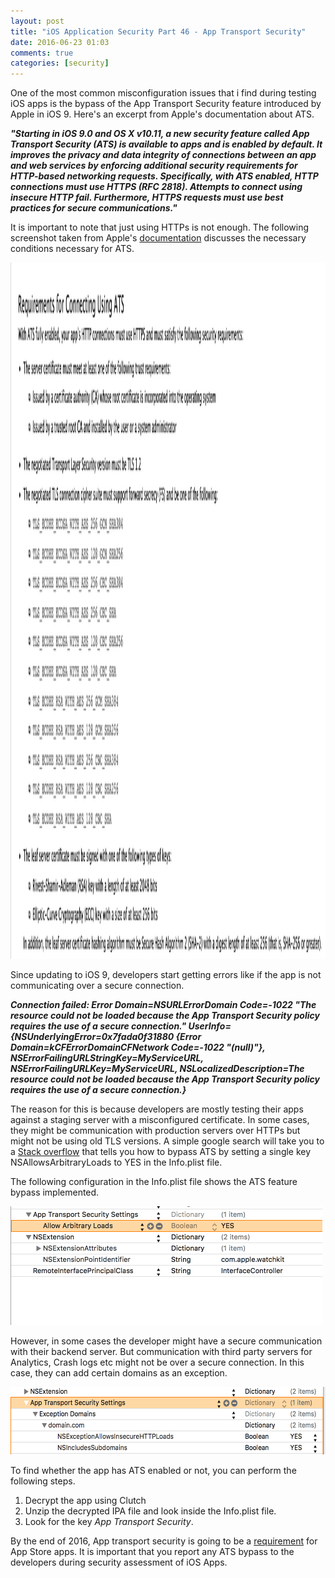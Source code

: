 ```yaml
---
layout: post
title: "iOS Application Security Part 46 - App Transport Security"
date: 2016-06-23 01:03
comments: true
categories: [security]
---
```


One of the most common misconfiguration issues that i find during testing iOS apps is the bypass of the App Transport Security feature introduced by Apple in iOS 9. Here's an excerpt from Apple's documentation about ATS.

<b><i>"Starting in iOS 9.0 and OS X v10.11, a new security feature called App Transport Security (ATS) is available to apps and is enabled by default. It improves the privacy and data integrity of connections between an app and web services by enforcing additional security requirements for HTTP-based networking requests. Specifically, with ATS enabled, HTTP connections must use HTTPS (RFC 2818). Attempts to connect using insecure HTTP fail. Furthermore, HTTPS requests must use best practices for secure communications."</i></b>

<!-- more -->

It is important to note that just using HTTPs is not enough. The following screenshot taken from Apple's <a href="https://developer.apple.com/library/ios/documentation/General/Reference/InfoPlistKeyReference/Articles/CocoaKeys.html#//apple_ref/doc/uid/TP40009251-SW33">documentation</a> discusses the necessary conditions necessary for ATS.

<img src="/images/posts/ios46/1.png" width="2186" height="1114" alt="1">

Since updating to iOS 9, developers start getting errors like if the app is not communicating over a secure connection.

<b><i>Connection failed: Error Domain=NSURLErrorDomain Code=-1022 "The resource could not be loaded because the App Transport Security policy requires the use of a secure connection." UserInfo={NSUnderlyingError=0x7fada0f31880 {Error Domain=kCFErrorDomainCFNetwork Code=-1022 "(null)"}, NSErrorFailingURLStringKey=MyServiceURL, NSErrorFailingURLKey=MyServiceURL, NSLocalizedDescription=The resource could not be loaded because the App Transport Security policy requires the use of a secure connection.}</i></b>

The reason for this is because developers are mostly testing their apps against a staging server with a misconfigured certificate. In some cases, they might be communication with production servers over HTTPs but might not be using old TLS versions. A simple google search will take you to a <a href="http://stackoverflow.com/questions/32631184/the-resource-could-not-be-loaded-because-the-app-transport-security-policy-requi">Stack overflow</a> that tells you how to bypass ATS by setting a single key NSAllowsArbitraryLoads to YES in the Info.plist file.

The following configuration in the Info.plist file shows the ATS feature bypass implemented.

<img src="/images/posts/ios46/x.png" width="499" height="190" alt="X">

However, in some cases the developer might have a secure communication with their backend server. But communication with third party servers for Analytics, Crash logs etc might not be over a secure connection. In this case, they can add certain domains as an exception.

<img src="/images/posts/ios46/y.png" width="558" height="108" alt="Y">

To find whether the app has ATS enabled or not, you can perform the following steps.

<ol>
<li>Decrypt the app using Clutch</li>
<li>Unzip the decrypted IPA file and look inside the Info.plist file.</li>
<li>Look for the key <i>App Transport Security</i>.</li>
</ol>


By the end of 2016, App transport security is going to be a <a href="https://techcrunch.com/2016/06/14/apple-will-require-https-connections-for-ios-apps-by-the-end-of-2016/">requirement</a> for App Store apps. It is important that you report any ATS bypass to the developers during security assessment of iOS Apps.






